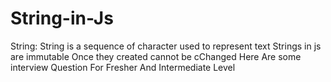 # String-in-Js
String: String is a sequence of character used to represent text
Strings in js are immutable
Once they created cannot be cChanged
Here Are some interview Question For Fresher And Intermediate Level
